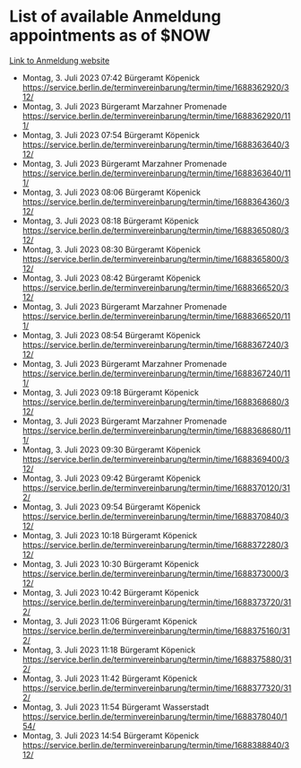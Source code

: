 # List of available Anmeldung appointments as of $NOW
[Link to Anmeldung website](https://service.berlin.de/terminvereinbarung/termin/tag.php?termin=1&anliegen[]=120686&dienstleisterlist=122210,122217,327316,122219,327312,122227,327314,122231,327346,122243,327348,122254,122252,329742,122260,329745,122262,329748,122271,327278,122273,327274,122277,327276,330436,122280,327294,122282,327290,122284,327292,122291,327270,122285,327266,122286,327264,122296,327268,150230,329760,122297,327286,122294,327284,122312,329763,122314,329775,122304,327330,122311,327334,122309,327332,317869,122281,327352,122279,329772,122283,122276,327324,122274,327326,122267,329766,122246,327318,122251,327320,122257,327322,122208,327298,122226,327300&herkunft=http%3A%2F%2Fservice.berlin.de%2Fdienstleistung%2F120686%2F)
- Montag, 3. Juli 2023 07:42 Bürgeramt Köpenick https://service.berlin.de/terminvereinbarung/termin/time/1688362920/312/
- Montag, 3. Juli 2023  Bürgeramt Marzahner Promenade https://service.berlin.de/terminvereinbarung/termin/time/1688362920/111/
- Montag, 3. Juli 2023 07:54 Bürgeramt Köpenick https://service.berlin.de/terminvereinbarung/termin/time/1688363640/312/
- Montag, 3. Juli 2023  Bürgeramt Marzahner Promenade https://service.berlin.de/terminvereinbarung/termin/time/1688363640/111/
- Montag, 3. Juli 2023 08:06 Bürgeramt Köpenick https://service.berlin.de/terminvereinbarung/termin/time/1688364360/312/
- Montag, 3. Juli 2023 08:18 Bürgeramt Köpenick https://service.berlin.de/terminvereinbarung/termin/time/1688365080/312/
- Montag, 3. Juli 2023 08:30 Bürgeramt Köpenick https://service.berlin.de/terminvereinbarung/termin/time/1688365800/312/
- Montag, 3. Juli 2023 08:42 Bürgeramt Köpenick https://service.berlin.de/terminvereinbarung/termin/time/1688366520/312/
- Montag, 3. Juli 2023  Bürgeramt Marzahner Promenade https://service.berlin.de/terminvereinbarung/termin/time/1688366520/111/
- Montag, 3. Juli 2023 08:54 Bürgeramt Köpenick https://service.berlin.de/terminvereinbarung/termin/time/1688367240/312/
- Montag, 3. Juli 2023  Bürgeramt Marzahner Promenade https://service.berlin.de/terminvereinbarung/termin/time/1688367240/111/
- Montag, 3. Juli 2023 09:18 Bürgeramt Köpenick https://service.berlin.de/terminvereinbarung/termin/time/1688368680/312/
- Montag, 3. Juli 2023  Bürgeramt Marzahner Promenade https://service.berlin.de/terminvereinbarung/termin/time/1688368680/111/
- Montag, 3. Juli 2023 09:30 Bürgeramt Köpenick https://service.berlin.de/terminvereinbarung/termin/time/1688369400/312/
- Montag, 3. Juli 2023 09:42 Bürgeramt Köpenick https://service.berlin.de/terminvereinbarung/termin/time/1688370120/312/
- Montag, 3. Juli 2023 09:54 Bürgeramt Köpenick https://service.berlin.de/terminvereinbarung/termin/time/1688370840/312/
- Montag, 3. Juli 2023 10:18 Bürgeramt Köpenick https://service.berlin.de/terminvereinbarung/termin/time/1688372280/312/
- Montag, 3. Juli 2023 10:30 Bürgeramt Köpenick https://service.berlin.de/terminvereinbarung/termin/time/1688373000/312/
- Montag, 3. Juli 2023 10:42 Bürgeramt Köpenick https://service.berlin.de/terminvereinbarung/termin/time/1688373720/312/
- Montag, 3. Juli 2023 11:06 Bürgeramt Köpenick https://service.berlin.de/terminvereinbarung/termin/time/1688375160/312/
- Montag, 3. Juli 2023 11:18 Bürgeramt Köpenick https://service.berlin.de/terminvereinbarung/termin/time/1688375880/312/
- Montag, 3. Juli 2023 11:42 Bürgeramt Köpenick https://service.berlin.de/terminvereinbarung/termin/time/1688377320/312/
- Montag, 3. Juli 2023 11:54 Bürgeramt Wasserstadt https://service.berlin.de/terminvereinbarung/termin/time/1688378040/154/
- Montag, 3. Juli 2023 14:54 Bürgeramt Köpenick https://service.berlin.de/terminvereinbarung/termin/time/1688388840/312/
